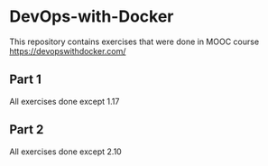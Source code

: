 # DevOps-with-Docker

This repository contains exercises that were done in MOOC course https://devopswithdocker.com/

## Part 1
All exercises done except 1.17
 
## Part 2
All exercises done except 2.10

